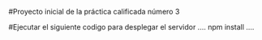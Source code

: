 #Proyecto inicial de la práctica calificada número 3

#Ejecutar el siguiente codigo para desplegar el servidor
....
npm install
....